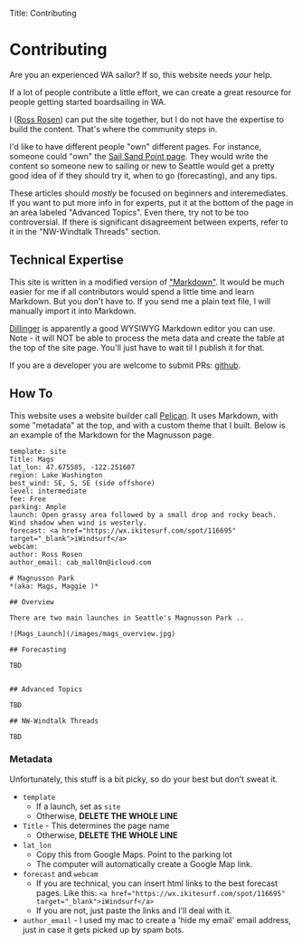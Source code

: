 Title: Contributing

# Contributing

Are you an experienced WA sailor? If so, this website needs _your_ help.

If a lot of people contribute a little effort, we can create a great resource
for people getting started boardsailing in WA.

I (<a href="mailto:cab_mall0n@icloud.com" >Ross Rosen</a>)
can put the site together, but I do not have the expertise to build the content.
That's where the community steps in.

I'd like to have different people "own" different pages. For instance, someone
could "own" the [Sail Sand Point page](/pages/sites/ssp.html). They would write
the content so someone new to sailing or new to Seattle would get a pretty good
idea of if they should try it, when to go (forecasting), and any tips.

These articles should _mostly_ be focused on beginners and interemediates. If
you want to put more info in for experts, put it at the bottom of the page in an
area labeled "Advanced Topics". Even there, try not to be too controversial.
If there is significant disagreement between experts, refer to it in the
"NW-Windtalk Threads" section.

## Technical Expertise

This site is written in a modified version of ["Markdown"](https://www.markdownguide.org/getting-started/).
It would be much easier for me if all contributors would spend a little time and learn Markdown.
But you don't have to. If you send me a plain text file, I will manually import it into Markdown.

[Dillinger](https://dillinger.io) is apparently a good WYSIWYG Markdown editor you can use. Note - it will NOT be able to process the meta data and create the table at the top of the site page. You'll just have to wait til I publish it for that.

If you are a developer you are welcome to submit PRs: [github](https://github.com/rr326/waboardsailing).

## How To

This website uses a website builder call [Pelican](https://getpelican.com). It uses
Markdown, with some "metadata" at the top, and with a custom theme that I built.
Below is an example of the Markdown for the Magnusson page.


```
template: site
Title: Mags
lat_lon: 47.675585, -122.251607
region: Lake Washington
best_wind: SE, S, SE (side offshore)
level: intermediate
fee: Free
parking: Ample
launch: Open grassy area followed by a small drop and rocky beach. Wind shadow when wind is westerly.
forecast: <a href="https://wx.ikitesurf.com/spot/116695" target="_blank">iWindsurf</a>
webcam: 
author: Ross Rosen
author_email: cab_mall0n@icloud.com

# Magnusson Park
*(aka: Mags, Maggie )*

## Overview

There are two main launches in Seattle's Magnusson Park ..

![Mags_Launch](/images/mags_overview.jpg)

## Forecasting

TBD


## Advanced Topics

TBD

## NW-Windtalk Threads

TBD

```

### Metadata

Unfortunately, this stuff is a bit picky, so do your best but don't sweat
it.

* `template` 
    * If a launch, set as `site`
    * Otherwise, **DELETE THE WHOLE LINE**
* `Title` - This determines the page name
    * Otherwise, **DELETE THE WHOLE LINE**
* `lat_lon`
    * Copy this from Google Maps. Point to the parking lot
    * The computer will automatically create a Google Map link.
* `forecast` and `webcam` 
    * If you are technical, you can insert html links to the best
      forecast pages. Like this: 
      `<a href="https://wx.ikitesurf.com/spot/116695" target="_blank">iWindsurf</a>` 
    * If you are not, just paste the links and I'll deal with it.
* `author_email` - I used my mac to create a 'hide my email' email address, just 
    in case it gets picked up by spam bots. 
